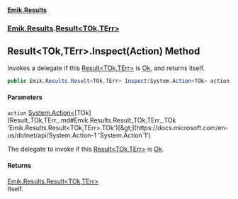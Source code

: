 #### [Emik.Results](index.md 'index')
### [Emik.Results](Emik.Results.md 'Emik.Results').[Result&lt;TOk,TErr&gt;](Result_TOk,TErr_.md 'Emik.Results.Result<TOk,TErr>')

## Result<TOk,TErr>.Inspect(Action<TOk>) Method

Invokes a delegate if this [Result&lt;TOk,TErr&gt;](Result_TOk,TErr_.md 'Emik.Results.Result<TOk,TErr>') is [Ok](Result_TOk,TErr_.Ok().md 'Emik.Results.Result<TOk,TErr>.Ok'), and returns itself.

```csharp
public Emik.Results.Result<TOk,TErr> Inspect(System.Action<TOk> action);
```
#### Parameters

<a name='Emik.Results.Result_TOk,TErr_.Inspect(System.Action_TOk_).action'></a>

`action` [System.Action&lt;](https://docs.microsoft.com/en-us/dotnet/api/System.Action-1 'System.Action`1')[TOk](Result_TOk,TErr_.md#Emik.Results.Result_TOk,TErr_.TOk 'Emik.Results.Result<TOk,TErr>.TOk')[&gt;](https://docs.microsoft.com/en-us/dotnet/api/System.Action-1 'System.Action`1')

The delegate to invoke if this [Result&lt;TOk,TErr&gt;](Result_TOk,TErr_.md 'Emik.Results.Result<TOk,TErr>') is [Ok](Result_TOk,TErr_.Ok().md 'Emik.Results.Result<TOk,TErr>.Ok').

#### Returns
[Emik.Results.Result&lt;](Result_TOk,TErr_.md 'Emik.Results.Result<TOk,TErr>')[TOk](Result_TOk,TErr_.md#Emik.Results.Result_TOk,TErr_.TOk 'Emik.Results.Result<TOk,TErr>.TOk')[,](Result_TOk,TErr_.md 'Emik.Results.Result<TOk,TErr>')[TErr](Result_TOk,TErr_.md#Emik.Results.Result_TOk,TErr_.TErr 'Emik.Results.Result<TOk,TErr>.TErr')[&gt;](Result_TOk,TErr_.md 'Emik.Results.Result<TOk,TErr>')  
Itself.
